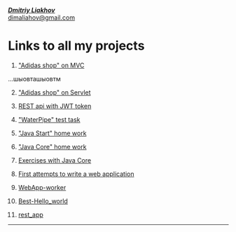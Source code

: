 [_**Dmitriy Liakhov**_](https://www.linkedin.com/in/dmitiy-liakhov-82388a183/)<br>
[dimaliahov@gmail.com](mailto:dimaliahov@gmail.com)

# Links to all my projects

1. <a href="https://github.com/LiakhovDmitriy/Adidas_SpringMVC_release">"Adidas shop" on MVC</a>

...шыовташыовтм

2. <a href="https://github.com/LiakhovDmitriy/Adidas_Servlet_release">"Adidas shop" on Servlet</a>

3. <a href="https://github.com/LiakhovDmitriy/REST_JWT_Teacher_Student">REST api with JWT token</a>

4. <a href="https://github.com/LiakhovDmitriy/WaterPipe">"WaterPipe" test task</a>

5. <a href="https://github.com/LiakhovDmitriy/JavaStart">"Java Start" home work</a>

6. <a href="https://github.com/LiakhovDmitriy/JavaCore">"Java Core" home work</a>

7. <a href="https://github.com/LiakhovDmitriy/Exercises-with-Java-Core/settings">Exercises with Java Core</a>

8. <a href="https://github.com/LiakhovDmitriy/Aplication">First attempts to write a web application</a>

9. <a href="https://github.com/LiakhovDmitriy/WebApp-worker">WebApp-worker</a>

10. <a href="https://github.com/LiakhovDmitriy/Best-Hello_world">Best-Hello_world</a>

11. <a href="https://github.com/LiakhovDmitriy/rest_app">rest_app</a>
      
***

